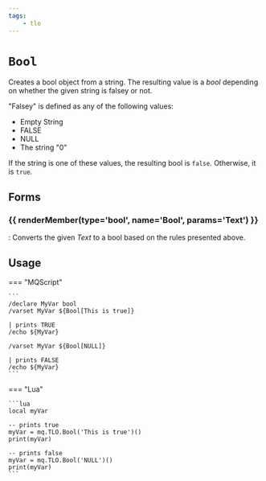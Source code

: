 ```yaml
---
tags:
    - tlo
---
```

# `Bool`

<!--tlo-desc-start-->
Creates a bool object from a string. The resulting value is a _bool_ depending on whether the given string is falsey or not.

"Falsey" is defined as any of the following values:

* Empty String
* FALSE
* NULL
* The string "0"

If the string is one of these values, the resulting bool is `false`. Otherwise, it is `true`.
<!--tlo-desc-end-->
## Forms
<!--tlo-forms-start-->
### {{ renderMember(type='bool', name='Bool', params='Text') }}

:   Converts the given _Text_ to a bool based on the rules presented above.
<!--tlo-forms-end-->

## Usage

=== "MQScript"

    ```
    /declare MyVar bool
    /varset MyVar ${Bool[This is true]}

    | prints TRUE
    /echo ${MyVar}

    /varset MyVar ${Bool[NULL]}

    | prints FALSE
    /echo ${MyVar}
    ```

=== "Lua"

    ```lua
    local myVar

    -- prints true
    myVar = mq.TLO.Bool('This is true')()
    print(myVar)

    -- prints false
    myVar = mq.TLO.Bool('NULL')()
    print(myVar)
    ```
<!--tlo-linkrefs-start-->
[bool]: ../data-types/datatype-bool.md
<!--tlo-linkrefs-end-->